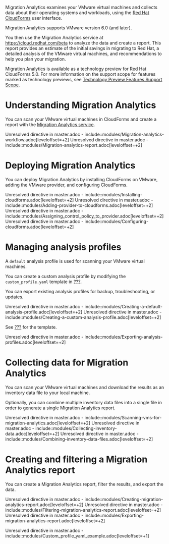 Migration Analytics examines your VMware virtual machines and collects
data about their operating systems and workloads, using the [Red Hat
CloudForms](https://access.redhat.com/documentation/en-us/red_hat_cloudforms)
user interface.

Migration Analytics supports VMware version 6.0 (and later).

You then use the Migration Analytics service at
<https://cloud.redhat.com/beta> to analyze the data and create a report.
This report provides an estimate of the initial savings in migrating to
Red Hat, a detailed analysis of the VMware virtual machines, and
recommendations to help you plan your migration.

<div class="note">

Migration Analytics is available as a technology preview for Red Hat
CloudForms 5.0. For more information on the support scope for features
marked as technology previews, see [Technology Preview Features Support
Scope](https://access.redhat.com/support/offerings/techpreview/).

</div>

# Understanding Migration Analytics

You can scan your VMware virtual machines in CloudForms and create a
report with the [Migration Analytics
service](https://cloud.redhat.com/beta).

Unresolved directive in master.adoc -
include::modules/Migration-analytics-workflow.adoc\[leveloffset=+2\]
Unresolved directive in master.adoc -
include::modules/Migration-analytics-report.adoc\[leveloffset=+2\]

# Deploying Migration Analytics

You can deploy Migration Analytics by installing CloudForms on VMware,
adding the VMware provider, and configuring CloudForms.

Unresolved directive in master.adoc -
include::modules/Installing-cloudforms.adoc\[leveloffset=+2\] Unresolved
directive in master.adoc -
include::modules/Adding-provider-to-cloudforms.adoc\[leveloffset=+2\]
Unresolved directive in master.adoc -
include::modules/Assigning\_control\_policy\_to\_provider.adoc\[leveloffset=+2\]
Unresolved directive in master.adoc -
include::modules/Configuring-cloudforms.adoc\[leveloffset=+2\]

# Managing analysis profiles

A `default` analysis profile is used for scanning your VMware virtual
machines.

You can create a custom analysis profile by modifying the
`custom_profile.yaml` template in [???](#Custom-profile-yaml-example).

You can export existing analysis profiles for backup, troubleshooting,
or updates.

Unresolved directive in master.adoc -
include::modules/Creating-a-default-analysis-profile.adoc\[leveloffset=+2\]
Unresolved directive in master.adoc -
include::modules/Creating-a-custom-analysis-profile.adoc\[leveloffset=+2\]

<div class="note">

See [???](#Custom-profile-yaml-example) for the template.

</div>

Unresolved directive in master.adoc -
include::modules/Exporting-analysis-profiles.adoc\[leveloffset=+2\]

# Collecting data for Migration Analytics

You can scan your VMware virtual machines and download the results as an
inventory data file to your local machine.

Optionally, you can combine multiple inventory data files into a single
file in order to generate a single Migration Analytics report.

Unresolved directive in master.adoc -
include::modules/Scanning-vms-for-migration-analytics.adoc\[leveloffset=+2\]
Unresolved directive in master.adoc -
include::modules/Collecting-inventory-data.adoc\[leveloffset=+2\]
Unresolved directive in master.adoc -
include::modules/Combining-inventory-data-files.adoc\[leveloffset=+2\]

# Creating and filtering a Migration Analytics report

You can create a Migration Analytics report, filter the results, and
export the data.

Unresolved directive in master.adoc -
include::modules/Creating-migration-analytics-report.adoc\[leveloffset=+2\]
Unresolved directive in master.adoc -
include::modules/Filtering-migration-analytics-report.adoc\[leveloffset=+2\]
Unresolved directive in master.adoc -
include::modules/Exporting-migration-analytics-report.adoc\[leveloffset=+2\]

Unresolved directive in master.adoc -
include::modules/Custom\_profile\_yaml\_example.adoc\[leveloffset=+1\]
